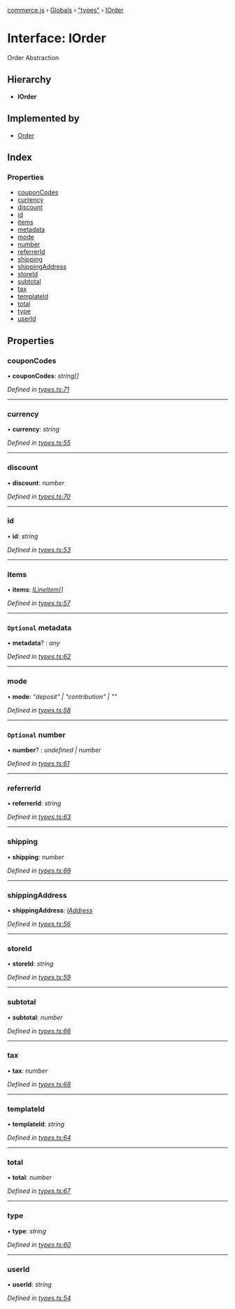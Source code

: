 [commerce.js](../README.md) › [Globals](../globals.md) › ["types"](../modules/_types_.md) › [IOrder](_types_.iorder.md)

# Interface: IOrder

Order Abstraction

## Hierarchy

* **IOrder**

## Implemented by

* [Order](../classes/_order_.order.md)

## Index

### Properties

* [couponCodes](_types_.iorder.md#couponcodes)
* [currency](_types_.iorder.md#currency)
* [discount](_types_.iorder.md#discount)
* [id](_types_.iorder.md#id)
* [items](_types_.iorder.md#items)
* [metadata](_types_.iorder.md#optional-metadata)
* [mode](_types_.iorder.md#mode)
* [number](_types_.iorder.md#optional-number)
* [referrerId](_types_.iorder.md#referrerid)
* [shipping](_types_.iorder.md#shipping)
* [shippingAddress](_types_.iorder.md#shippingaddress)
* [storeId](_types_.iorder.md#storeid)
* [subtotal](_types_.iorder.md#subtotal)
* [tax](_types_.iorder.md#tax)
* [templateId](_types_.iorder.md#templateid)
* [total](_types_.iorder.md#total)
* [type](_types_.iorder.md#type)
* [userId](_types_.iorder.md#userid)

## Properties

###  couponCodes

• **couponCodes**: *string[]*

*Defined in [types.ts:71](https://github.com/shopjs/commerce.js/blob/bdc45b5/src/types.ts#L71)*

___

###  currency

• **currency**: *string*

*Defined in [types.ts:55](https://github.com/shopjs/commerce.js/blob/bdc45b5/src/types.ts#L55)*

___

###  discount

• **discount**: *number*

*Defined in [types.ts:70](https://github.com/shopjs/commerce.js/blob/bdc45b5/src/types.ts#L70)*

___

###  id

• **id**: *string*

*Defined in [types.ts:53](https://github.com/shopjs/commerce.js/blob/bdc45b5/src/types.ts#L53)*

___

###  items

• **items**: *[ILineItem](_types_.ilineitem.md)[]*

*Defined in [types.ts:57](https://github.com/shopjs/commerce.js/blob/bdc45b5/src/types.ts#L57)*

___

### `Optional` metadata

• **metadata**? : *any*

*Defined in [types.ts:62](https://github.com/shopjs/commerce.js/blob/bdc45b5/src/types.ts#L62)*

___

###  mode

• **mode**: *"deposit" | "contribution" | ""*

*Defined in [types.ts:58](https://github.com/shopjs/commerce.js/blob/bdc45b5/src/types.ts#L58)*

___

### `Optional` number

• **number**? : *undefined | number*

*Defined in [types.ts:61](https://github.com/shopjs/commerce.js/blob/bdc45b5/src/types.ts#L61)*

___

###  referrerId

• **referrerId**: *string*

*Defined in [types.ts:63](https://github.com/shopjs/commerce.js/blob/bdc45b5/src/types.ts#L63)*

___

###  shipping

• **shipping**: *number*

*Defined in [types.ts:69](https://github.com/shopjs/commerce.js/blob/bdc45b5/src/types.ts#L69)*

___

###  shippingAddress

• **shippingAddress**: *[IAddress](_types_.iaddress.md)*

*Defined in [types.ts:56](https://github.com/shopjs/commerce.js/blob/bdc45b5/src/types.ts#L56)*

___

###  storeId

• **storeId**: *string*

*Defined in [types.ts:59](https://github.com/shopjs/commerce.js/blob/bdc45b5/src/types.ts#L59)*

___

###  subtotal

• **subtotal**: *number*

*Defined in [types.ts:66](https://github.com/shopjs/commerce.js/blob/bdc45b5/src/types.ts#L66)*

___

###  tax

• **tax**: *number*

*Defined in [types.ts:68](https://github.com/shopjs/commerce.js/blob/bdc45b5/src/types.ts#L68)*

___

###  templateId

• **templateId**: *string*

*Defined in [types.ts:64](https://github.com/shopjs/commerce.js/blob/bdc45b5/src/types.ts#L64)*

___

###  total

• **total**: *number*

*Defined in [types.ts:67](https://github.com/shopjs/commerce.js/blob/bdc45b5/src/types.ts#L67)*

___

###  type

• **type**: *string*

*Defined in [types.ts:60](https://github.com/shopjs/commerce.js/blob/bdc45b5/src/types.ts#L60)*

___

###  userId

• **userId**: *string*

*Defined in [types.ts:54](https://github.com/shopjs/commerce.js/blob/bdc45b5/src/types.ts#L54)*
